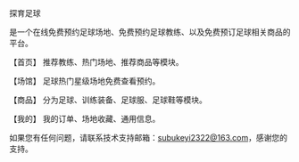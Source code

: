 探育足球

是一个在线免费预约足球场地、免费预约足球教练、以及免费预订足球相关商品的平台。

【首页】 推荐教练、热门场地、推荐商品等模块。

【场馆】 足球热门星级场地免费查看预约。

【商品】 分为足球、训练装备、足球服、足球鞋等模块。

【我的】 我的订单、场地收藏、通用信息。

如果您有任何问题，请联系技术支持邮箱：subukeyi2322@163.com，感谢您的支持。
